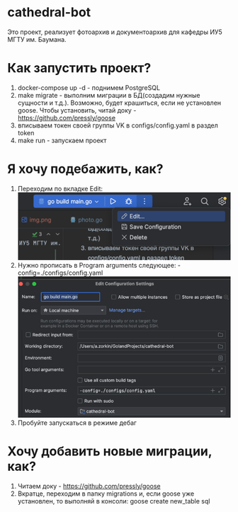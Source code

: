 # cathedral-bot
Это проект, реализует фотоархив и документоархив для кафедры ИУ5 МГТУ им. Баумана.

# Как запустить проект?
1. docker-compose up -d - поднимем PostgreSQL
2. make migrate - выполним миграции в БД(создадим нужные сущности и т.д.). 
Возможно, будет крашиться, если не установлен goose. Чтобы установить, читай доку - https://github.com/pressly/goose
3. вписываем токен своей группы VK в configs/config.yaml в раздел token
4. make run - запускаем проект

# Я хочу подебажить, как?
1. Переходим по вкладке Edit:
![настройка](assets/img_1.png)
2. Нужно прописать в Program arguments cледующее: -config=./configs/config.yaml
![Фото настроек запуска](assets/img.png)
3. Пробуйте запускаться в режиме дебаг

# Хочу добавить новые миграции, как?
1. Читаем доку - https://github.com/pressly/goose
2. Вкратце, переходим в папку migrations и, если goose уже установлен, то выполняй в консоли: goose create new_table sql
